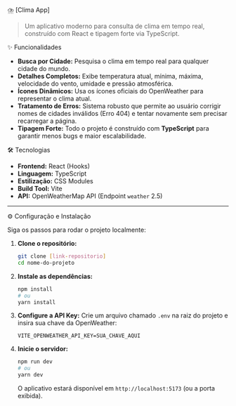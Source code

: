 ⛈️ [Clima App]
> Um aplicativo moderno para consulta de clima em tempo real, construído com React e tipagem forte via TypeScript.

✨ Funcionalidades

* **Busca por Cidade:** Pesquisa o clima em tempo real para qualquer cidade do mundo.
* **Detalhes Completos:** Exibe temperatura atual, mínima, máxima, velocidade do vento, umidade e pressão atmosférica.
* **Ícones Dinâmicos:** Usa os ícones oficiais do OpenWeather para representar o clima atual.
* **Tratamento de Erros:** Sistema robusto que permite ao usuário corrigir nomes de cidades inválidos (Erro 404) e tentar novamente sem precisar recarregar a página.
* **Tipagem Forte:** Todo o projeto é construído com **TypeScript** para garantir menos bugs e maior escalabilidade.


🛠️ Tecnologias

* **Frontend:** React (Hooks)
* **Linguagem:** TypeScript
* **Estilização:** CSS Modules
* **Build Tool:** Vite
* **API:** OpenWeatherMap API (Endpoint `weather` 2.5)


------------------------------------------------------------------------------------------------------------------------------------


⚙️ Configuração e Instalação

Siga os passos para rodar o projeto localmente:

1.  **Clone o repositório:**
    ```bash
    git clone [link-repositorio]
    cd nome-do-projeto
    ```

2.  **Instale as dependências:**
    ```bash
    npm install
    # ou
    yarn install
    ```

3.  **Configure a API Key:**
    Crie um arquivo chamado `.env` na raiz do projeto e insira sua chave da OpenWeather:
    ```
    VITE_OPENWEATHER_API_KEY=SUA_CHAVE_AQUI
    ```

4.  **Inicie o servidor:**
    ```bash
    npm run dev
    # ou
    yarn dev
    ```
    O aplicativo estará disponível em `http://localhost:5173` (ou a porta exibida).
